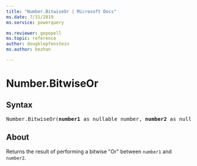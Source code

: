 ```yaml
---
title: "Number.BitwiseOr | Microsoft Docs"
ms.date: 7/31/2019
ms.service: powerquery

ms.reviewer: gepopell
ms.topic: reference
author: dougklopfenstein
ms.author: bezhan

---
```

# Number.BitwiseOr

## Syntax

<pre>
Number.BitwiseOr(<b>number1</b> as nullable number, <b>number2</b> as nullable number) as nullable number
</pre>
  
## About  
Returns the result of performing a bitwise "Or" between `number1` and `number2`.
